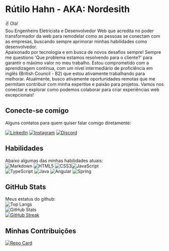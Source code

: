 # Rútilo Hahn - AKA: Nordesith
✌ Olá! \
  Sou Engenheiro Eletricista e Desenvolvedor Web que acredita no poder transformador da web para remodelar como as pessoas se conectam com as empresas, buscando sempre aprimorar minhas habilidades como desenvolvedor.  
Apaixonado por tecnologia e em busca de novos desafios sempre!
  Sempre me questiono 'Que problema estamos resolvendo para o cliente?' para garantir o máximo valor no meu trabalho.
Estou comprometido com a aprendizagem contínua, com um nível intermediário de proficiência em inglês (British Council - B2) que estou ativamente trabalhando para melhorar.
  Atualmente, busco ativamente oportunidades remotas que me permitam contribuir com minha expertise e paixão para projetos.
  Vamos nos conectar e explorar como podemos colaborar para criar experiências web excepcionais!

## Conecte-se comigo
Alguns contatos para quem quiser falar comigo diretamente:

[![LinkedIn](https://img.shields.io/badge/LinkedIn-000?style=for-the-badge&logo=linkedin&logoColor=0E76A8)](https://www.linkedin.com/in/r%C3%BAtilo-hahn-352a0410a/)
[![Instagram](https://img.shields.io/badge/Instagram-000?style=for-the-badge&logo=instagram)](https://www.instagram.com/rutilohahn/)
[![Discord](https://img.shields.io/badge/Discord-000?style=for-the-badge&logo=discord)](https://discord.gg/nCrJKG6nbD)

## Habilidades
Abaixo algumas das minhas habilidades atuais: \
![Markdown](https://img.shields.io/badge/Markdown-000?style=for-the-badge&logo=markdown)
![HTML5](https://img.shields.io/badge/HTML5-000?style=for-the-badge&logo=html5)
![CSS3](https://img.shields.io/badge/CSS3-000?style=for-the-badge&logo=css3&logoColor=264CE4)![JavaScript](https://img.shields.io/badge/JavaScript-000?style=for-the-badge&logo=javascript) \
![TypeScript](https://img.shields.io/badge/TypeScript-007ACC?style=for-the-badge&logo=typescript&logoColor=white)
![Java](https://img.shields.io/badge/java-%23ED8B00.svg?style=for-the-badge&logo=openjdk&logoColor=white)
![Angular](https://img.shields.io/badge/Angular-DD0031?style=for-the-badge&logo=angular&logoColor=white)
![Spring](https://img.shields.io/badge/spring-%236DB33F.svg?style=for-the-badge&logo=spring&logoColor=white)

## GitHub Stats
Meus estatus do github: \
![Top Langs](https://github-readme-stats-git-masterrstaa-rickstaa.vercel.app/api/top-langs/?username=Nordesith&layout=compact&bg_color=000&border_color=30A3DC&title_color=8f0b1b&text_color=FFF) \
![GitHub Stats](https://github-readme-stats.vercel.app/api?username=Nordesith&theme=transparent&bg_color=8f0b1b&border_color=0b33b5&show_icons=true&icon_color=0e6b1f&title_color=ffffff&text_color=000) \
[![GitHub Streak](https://streak-stats.demolab.com/?user=Nordesith&theme=shadow-red&background=000&border=30A3DC&dates=FFF)](https://git.io/streak-stats) 

## Minhas Contribuições
[![Repo Card](https://github-readme-stats.vercel.app/api/pin/?username=Nordesith&repo=dio-lab-open-source&bg_color=000&border_color=30A3DC&show_icons=true&icon_color=30A3DC&title_color=8f0b1b&text_color=FFF)](https://github.com/Nordesith/dio-lab-open-source)
